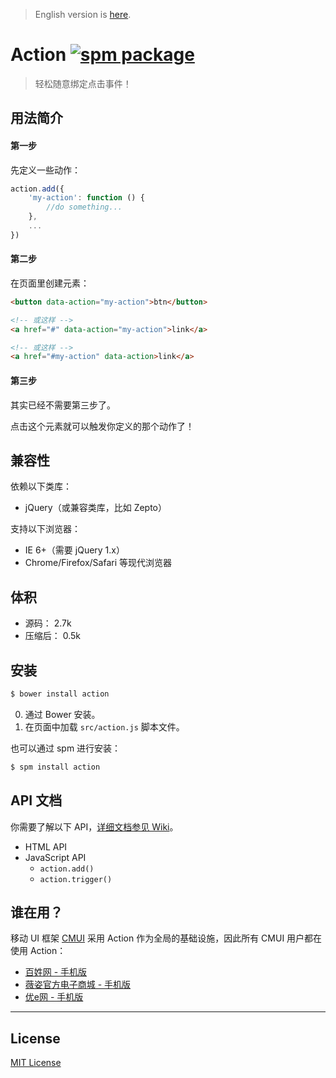 > English version is [here](https://github.com/cssmagic/action/wiki).

# Action [![spm package](http://spmjs.io/badge/action)](http://spmjs.io/package/action)

> 轻松随意绑定点击事件！

## 用法简介

#### 第一步

先定义一些动作：

```js
action.add({
    'my-action': function () {
        //do something...
    },
    ...
})
```

#### 第二步

在页面里创建元素：

```html
<button data-action="my-action">btn</button>

<!-- 或这样 -->
<a href="#" data-action="my-action">link</a>

<!-- 或这样 -->
<a href="#my-action" data-action>link</a>
```

#### 第三步

其实已经不需要第三步了。

点击这个元素就可以触发你定义的那个动作了！

## 兼容性

依赖以下类库：

* jQuery（或兼容类库，比如 Zepto）

支持以下浏览器：

* IE 6+（需要 jQuery 1.x）
* Chrome/Firefox/Safari 等现代浏览器

## 体积

* 源码： 2.7k
* 压缩后： 0.5k

## 安装

```bash
$ bower install action
```

0. 通过 Bower 安装。
0. 在页面中加载 `src/action.js` 脚本文件。

也可以通过 spm 进行安装：

```bash
$ spm install action
```

## API 文档

你需要了解以下 API，[详细文档参见 Wiki](https://github.com/cssmagic/action/issues/9)。

* HTML API
* JavaScript API
	* `action.add()`
	* `action.trigger()`

## 谁在用？

移动 UI 框架 [CMUI](https://github.com/CMUI/CMUI) 采用 Action 作为全局的基础设施，因此所有 CMUI 用户都在使用 Action：

* [百姓网 - 手机版](http://m.baixing.com/)
* [薇姿官方电子商城 - 手机版](http://m.vichy.com.cn/)
* [优e网 - 手机版](http://m.uemall.com/)

***

## License

[MIT License](http://www.opensource.org/licenses/mit-license.php)
